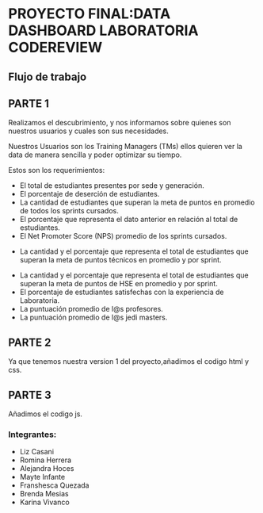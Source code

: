 # PROYECTO FINAL:DATA DASHBOARD LABORATORIA CODEREVIEW


## Flujo de trabajo

## PARTE 1

Realizamos el descubrimiento, y nos informamos sobre quienes son nuestros usuarios y cuales son sus necesidades.

Nuestros Usuarios son los Training Managers (TMs) ellos quieren ver la data de manera sencilla y poder optimizar su tiempo.

Estos son los requerimientos:

* El total de estudiantes presentes por sede y generación.
* El porcentaje de deserción de estudiantes.
* La cantidad de estudiantes que superan la meta de puntos en promedio de todos los sprints cursados.
* El porcentaje que representa el dato anterior en relación al total de estudiantes.
* El Net Promoter Score (NPS) promedio de los sprints cursados.
+ La cantidad y el porcentaje que representa el total de estudiantes que superan la meta de puntos técnicos en promedio y por sprint.
* La cantidad y el porcentaje que representa el total de estudiantes que superan la meta de puntos de HSE en promedio y por sprint.
* El porcentaje de estudiantes satisfechas con la experiencia de Laboratoria.
* La puntuación promedio de l@s profesores.
* La puntuación promedio de l@s jedi masters.


## PARTE 2

Ya que tenemos nuestra version 1 del proyecto,añadimos el codigo html y css.


## PARTE 3

Añadimos el codigo js.

### Integrantes:

* Liz Casani
* Romina Herrera
* Alejandra Hoces
* Mayte Infante
* Franshesca Quezada
* Brenda Mesias
* Karina Vivanco


